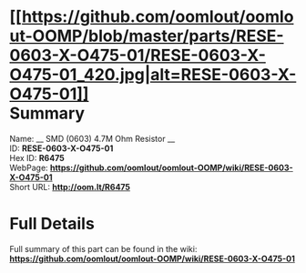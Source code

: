 
[[https://github.com/oomlout/oomlout-OOMP/blob/master/parts/RESE-0603-X-O475-01/RESE-0603-X-O475-01_420.jpg|alt=RESE-0603-X-O475-01]]     
Summary
=================
  
Name: __ SMD (0603) 4.7M Ohm Resistor __    
ID: __RESE-0603-X-O475-01__   
Hex ID: __R6475__   
WebPage: __https://github.com/oomlout/oomlout-OOMP/wiki/RESE-0603-X-O475-01__   
Short URL: __http://oom.lt/R6475__   

Full Details
==========================
Full summary of this part can be found in the wiki:   
__https://github.com/oomlout/oomlout-OOMP/wiki/RESE-0603-X-O475-01__    

